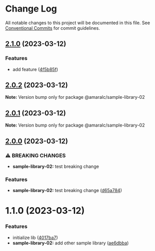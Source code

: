 # Change Log

All notable changes to this project will be documented in this file.
See [Conventional Commits](https://conventionalcommits.org) for commit guidelines.

## [2.1.0](https://github.com/amaralc/nx-integrated-template/compare/@amaralc/sample-library-02@2.0.2...@amaralc/sample-library-02@2.1.0) (2023-03-12)

### Features

- add feature ([4f5b85f](https://github.com/amaralc/nx-integrated-template/commit/4f5b85fa6bddee434c79c181f68036d05363997a))

## [2.0.2](https://github.com/amaralc/nx-integrated-template/compare/@amaralc/sample-library-02@2.0.1...@amaralc/sample-library-02@2.0.2) (2023-03-12)

**Note:** Version bump only for package @amaralc/sample-library-02

## [2.0.1](https://github.com/amaralc/nx-integrated-template/compare/@amaralc/sample-library-02@2.0.0...@amaralc/sample-library-02@2.0.1) (2023-03-12)

**Note:** Version bump only for package @amaralc/sample-library-02

## [2.0.0](https://github.com/amaralc/nx-integrated-template/compare/@amaralc/sample-library-02@1.1.0...@amaralc/sample-library-02@2.0.0) (2023-03-12)

### ⚠ BREAKING CHANGES

- **sample-library-02:** test breaking change

### Features

- **sample-library-02:** test breaking change ([d65a784](https://github.com/amaralc/nx-integrated-template/commit/d65a784cca38057f412fc8df788b7746b007a027))

# 1.1.0 (2023-03-12)

### Features

- initialize lib ([4017ba7](https://github.com/amaralc/nx-integrated-template/commit/4017ba7d3b29f72fea0c6e44ece6775ea10a225f))
- **sample-library-02:** add other sample library ([ae6dbba](https://github.com/amaralc/nx-integrated-template/commit/ae6dbba373359c927d0d796d1fee8d0e1af38002))
